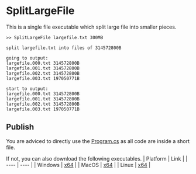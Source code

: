 # SplitLargeFile
This is a single file executable which split large file into smaller pieces.

````
>> SplitLargeFile largefile.txt 300MB
````

````
split largefile.txt into files of 314572800B

going to output:
largefile.000.txt 314572800B
largefile.001.txt 314572800B
largefile.002.txt 314572800B
largefile.003.txt 197050771B

start to output:
largefile.000.txt 314572800B
largefile.001.txt 314572800B
largefile.002.txt 314572800B
largefile.003.txt 197050771B
````

## Publish
You are adviced to directly use the [Program.cs](https://github.com/tommy-iasia/SplitLargeFile/blob/master/SplitLargeFile/Program.cs) as all code are inside a short file.

If not, you can also download the following executables.
| Platform | Link |
| ---- | ---- |
| Windows | [x64](https://github.com/tommy-iasia/SplitLargeFile/blob/master/publish/win-x64/SplitLargeFile.exe) |
| MacOS | [x64](https://github.com/tommy-iasia/SplitLargeFile/blob/master/publish/osx-x64/SplitLargeFile.exe) |
| Linux | [x64](https://github.com/tommy-iasia/SplitLargeFile/blob/master/publish/linux-x64/SplitLargeFile.exe) |
